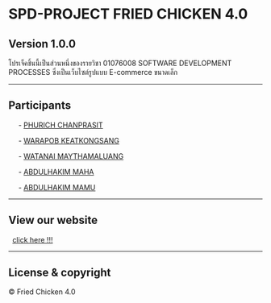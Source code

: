 # SPD-PROJECT FRIED CHICKEN 4.0

## Version 1.0.0 

โปรเจ็คชิ้นนี้เป็นส่วนหนึ่งของรายวิชา 01076008 SOFTWARE DEVELOPMENT PROCESSES ซึ่งเป็นเว็บไซต์รูปแบบ E-commerce ขนาดเล็ก

---

## Participants
&nbsp;&nbsp;&nbsp;&nbsp;&nbsp;-&nbsp;[PHURICH CHANPRASIT](https://github.com/Phurich63010767)

&nbsp;&nbsp;&nbsp;&nbsp;&nbsp;-&nbsp;[WARAPOB KEATKONGSANG](https://github.com/Warapob)

&nbsp;&nbsp;&nbsp;&nbsp;&nbsp;-&nbsp;[WATANAI MAYTHAMALUANG](https://github.com/Watanai1245)

&nbsp;&nbsp;&nbsp;&nbsp;&nbsp;-&nbsp;[ABDULHAKIM MAHA](https://github.com/Abdulhakim-Maha)

&nbsp;&nbsp;&nbsp;&nbsp;&nbsp;-&nbsp;[ABDULHAKIM MAMU](https://github.com/hakimparoo)

---

## View our website
&nbsp;&nbsp;[click here !!!](https://sdp-project.vercel.app/)

---
## License & copyright

&copy; Fried Chicken 4.0




